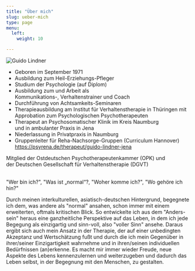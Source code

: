 ```yaml
---
title: "Über mich"
slug: ueber-mich
type: page
menu:
  left:
    weight: 10

---
```

![Guido Lindner](/images/portrait.jpg "Portrait von Guido Lindner")

* Geboren im September 1971
* Ausbildung zum Heil-Erziehungs-Pfleger
* Studium der Psychologie (auf Diplom)
* Ausbildung zum und Arbeit als <br>
  Kommunikations-, Verhaltenstrainer und Coach <br>
* Durchführung von Achtsamkeits-Seminaren <br>
* Therapieausbildung am Institut für Verhaltenstherapie in Thüringen mit <br> 
  Approbation zum Psychologischen Psychotherapeuten <br>
* Therapeut an Psychosomatischer Klinik im Kreis Naumburg<br> und in ambulanter Praxis in Jena <br>
* Niederlassung in Privatpraxis in Naumburg <br>
* Gruppenleiter für Reha-Nachsorge-Gruppen (Curriculum Hannover) <br>
  https://psyrena.de/therapeut/guido-lindner-jena

Mitglied der Ostdeutschen Psychotherapeutenkammer (OPK) und  
der Deutschen Gesellschaft für Verhaltenstherapie (DGVT)

<br>"Wer bin ich?", "Was ist „normal“?, "Woher komme ich?", "Wo gehöre ich hin?" <br>

Durch meinen interkulturellen, asiatisch-deutschen Hintergrund, begegnete ich dem, was andere als "normal" ansahen, schon immer mit einem erweiterten, oftmals kritischen Blick. So entwickelte ich aus dem "Anders-sein" heraus eine ganzheitliche Perspektive auf das Leben, in dem ich jede Begegung als einzigartig und sinn-voll, also "voller Sinn" ansehe. 
Daraus ergibt sich auch mein Ansatz in der Therapie, der auf einer unbedingten Akzeptanz und Wertschätzung fußt und durch die ich mein Gegenüber in ihrer/seiner Einzigartigkeit wahrnehme und in ihren/seinen individuellen Bedürfnissen (an)erkenne. 
Es macht mir immer wieder Freude, neue Aspekte des Lebens kennenzulernen und weiterzugeben und dadurch das Leben selbst, in der Begegnung mit den Menschen, zu gestalten.